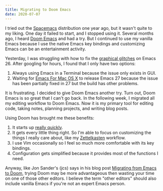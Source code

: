 ```yaml
---
title: Migrating to Doom Emacs
date: 2020-07-07
---
```



I tried out the [Spacemacs] distribution one year ago, but it wasn't
quite to my liking. One day it failed to start, and I stopped using it.
Several months ago, I heard [Doom Emacs] and had a try. But I continued
to use my vanilla Emacs because I use the native Emacs key bindings and
customizing Emacs can be an entertainment activity.

Yesterday, I was struggling with how to fix the [graphical glitches] on
Emacs 26. After googling for hours, I found that I only have two
options:

1.  Always using Emacs in a Terminal because the issue only exists in
    GUI.
2.  Waiting for [Emacs For Mac OS X] to release Emacs 27 because the
    issue has been partially fixed in 27 but the build has other
    problems.

It is frustrating. I decided to give Doom Emacs another try. Turn out,
Doom Emacs is so great that I can't go back. In the following week, I
migrated all my editing workflow to Doom Emacs. Now it is my primary
tool for editing code, taking notes, planning projects, and writing blog
posts.

Using Doom has brought me these benefits:

1.  It starts up [really quickly].
2.  It gets every little thing right. So I'm able to focus on
    customizing the things I really care about, like my [Zettelkasten]
    workflow.
3.  I use Vim occasionally so I feel so much more comfortable with its
    key bindings.
4.  Configuration gets simplified because it provides most of the
    functions I need.

Anyway, like Jon Sander's (jcs) says in his blog post [Migrating from
Emacs to Doom], trying Doom may be more advantageous then wasting your
time on one of those other editors. I believe the term "other editors"
should also include vanilla Emacs if you're not an expert Emacs person.

  [Spacemacs]: https://www.spacemacs.org
  [Doom Emacs]: https://github.com/hlissner/doom-emacs
  [graphical glitches]: https://emacs-china.org/t/topic/186
  [Emacs For Mac OS X]: https://emacsformacosx.com
  [really quickly]: https://www.reddit.com/r/emacs/comments/f3ed3r/
  [Zettelkasten]: https://en.wikipedia.org/wiki/Zettelkasten
  [Migrating from Emacs to Doom]: https://irreal.org/blog/?p=8744
  
